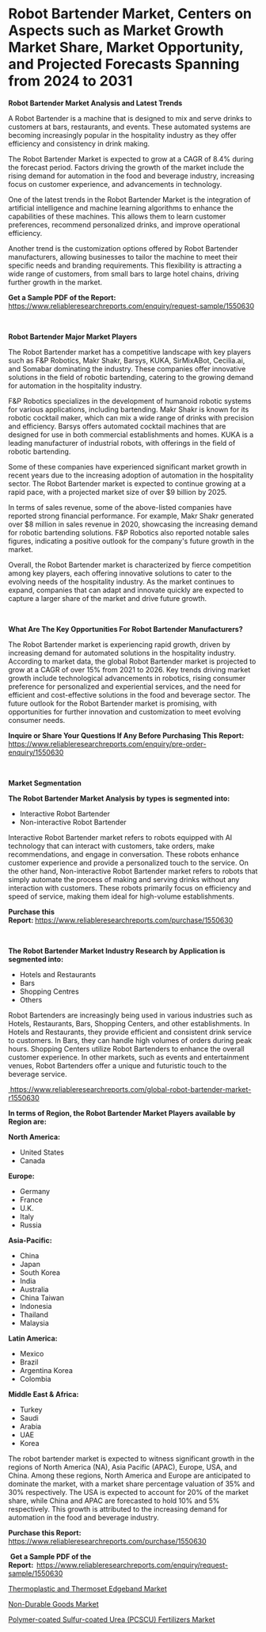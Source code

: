<p><h1>Robot Bartender Market, Centers on Aspects such as Market Growth Market Share, Market Opportunity, and Projected Forecasts Spanning from 2024 to 2031</h1></p><p><strong>Robot Bartender Market Analysis and Latest Trends</strong></p>
<p><p>A Robot Bartender is a machine that is designed to mix and serve drinks to customers at bars, restaurants, and events. These automated systems are becoming increasingly popular in the hospitality industry as they offer efficiency and consistency in drink making.</p><p>The Robot Bartender Market is expected to grow at a CAGR of 8.4% during the forecast period. Factors driving the growth of the market include the rising demand for automation in the food and beverage industry, increasing focus on customer experience, and advancements in technology.</p><p>One of the latest trends in the Robot Bartender Market is the integration of artificial intelligence and machine learning algorithms to enhance the capabilities of these machines. This allows them to learn customer preferences, recommend personalized drinks, and improve operational efficiency.</p><p>Another trend is the customization options offered by Robot Bartender manufacturers, allowing businesses to tailor the machine to meet their specific needs and branding requirements. This flexibility is attracting a wide range of customers, from small bars to large hotel chains, driving further growth in the market.</p></p>
<p><strong>Get a Sample PDF of the Report:&nbsp;</strong> <a href="https://www.reliableresearchreports.com/enquiry/request-sample/1550630">https://www.reliableresearchreports.com/enquiry/request-sample/1550630</a></p>
<p>&nbsp;</p>
<p><strong>Robot Bartender Major Market Players</strong></p>
<p><p>The Robot Bartender market has a competitive landscape with key players such as F&P Robotics, Makr Shakr, Barsys, KUKA, SirMixABot, Cecilia.ai, and Somabar dominating the industry. These companies offer innovative solutions in the field of robotic bartending, catering to the growing demand for automation in the hospitality industry.</p><p>F&P Robotics specializes in the development of humanoid robotic systems for various applications, including bartending. Makr Shakr is known for its robotic cocktail maker, which can mix a wide range of drinks with precision and efficiency. Barsys offers automated cocktail machines that are designed for use in both commercial establishments and homes. KUKA is a leading manufacturer of industrial robots, with offerings in the field of robotic bartending.</p><p>Some of these companies have experienced significant market growth in recent years due to the increasing adoption of automation in the hospitality sector. The Robot Bartender market is expected to continue growing at a rapid pace, with a projected market size of over $9 billion by 2025.</p><p>In terms of sales revenue, some of the above-listed companies have reported strong financial performance. For example, Makr Shakr generated over $8 million in sales revenue in 2020, showcasing the increasing demand for robotic bartending solutions. F&P Robotics also reported notable sales figures, indicating a positive outlook for the company's future growth in the market.</p><p>Overall, the Robot Bartender market is characterized by fierce competition among key players, each offering innovative solutions to cater to the evolving needs of the hospitality industry. As the market continues to expand, companies that can adapt and innovate quickly are expected to capture a larger share of the market and drive future growth.</p></p>
<p>&nbsp;</p>
<p><strong>What Are The Key Opportunities For Robot Bartender Manufacturers?</strong></p>
<p><p>The Robot Bartender market is experiencing rapid growth, driven by increasing demand for automated solutions in the hospitality industry. According to market data, the global Robot Bartender market is projected to grow at a CAGR of over 15% from 2021 to 2026. Key trends driving market growth include technological advancements in robotics, rising consumer preference for personalized and experiential services, and the need for efficient and cost-effective solutions in the food and beverage sector. The future outlook for the Robot Bartender market is promising, with opportunities for further innovation and customization to meet evolving consumer needs.</p></p>
<p><strong>Inquire or Share Your Questions If Any Before Purchasing This Report:</strong> <a href="https://www.reliableresearchreports.com/enquiry/pre-order-enquiry/1550630">https://www.reliableresearchreports.com/enquiry/pre-order-enquiry/1550630</a></p>
<p>&nbsp;</p>
<p><strong>Market Segmentation</strong></p>
<p><strong>The Robot Bartender Market Analysis by types is segmented into:</strong></p>
<p><ul><li>Interactive Robot Bartender</li><li>Non-interactive Robot Bartender</li></ul></p>
<p><p>Interactive Robot Bartender market refers to robots equipped with AI technology that can interact with customers, take orders, make recommendations, and engage in conversation. These robots enhance customer experience and provide a personalized touch to the service. On the other hand, Non-interactive Robot Bartender market refers to robots that simply automate the process of making and serving drinks without any interaction with customers. These robots primarily focus on efficiency and speed of service, making them ideal for high-volume establishments.</p></p>
<p><strong>Purchase this Report:&nbsp;</strong><a href="https://www.reliableresearchreports.com/purchase/1550630">https://www.reliableresearchreports.com/purchase/1550630</a></p>
<p>&nbsp;</p>
<p><strong>The Robot Bartender Market Industry Research by Application is segmented into:</strong></p>
<p><ul><li>Hotels and Restaurants</li><li>Bars</li><li>Shopping Centres</li><li>Others</li></ul></p>
<p><p>Robot Bartenders are increasingly being used in various industries such as Hotels, Restaurants, Bars, Shopping Centers, and other establishments. In Hotels and Restaurants, they provide efficient and consistent drink service to customers. In Bars, they can handle high volumes of orders during peak hours. Shopping Centers utilize Robot Bartenders to enhance the overall customer experience. In other markets, such as events and entertainment venues, Robot Bartenders offer a unique and futuristic touch to the beverage service.</p></p>
<p><a href="https://www.reliableresearchreports.com/global-robot-bartender-market-r1550630">&nbsp;https://www.reliableresearchreports.com/global-robot-bartender-market-r1550630</a></p>
<p><strong>In terms of Region, the Robot Bartender Market Players available by Region are:</strong></p>
<p>
    <p> <strong> North America: </strong>
        <ul>
            <li>United States</li>
            <li>Canada</li>
        </ul>
        </p> 
    <p> <strong> Europe: </strong>
        <ul>
            <li>Germany</li>
            <li>France</li>
            <li>U.K.</li>
            <li>Italy</li>
            <li>Russia</li>
        </ul>
        </p> 
    <p> <strong> Asia-Pacific: </strong>
        <ul>
            <li>China</li>
            <li>Japan</li>
            <li>South Korea</li>
            <li>India</li>
            <li>Australia</li>
            <li>China Taiwan</li>
            <li>Indonesia</li>
            <li>Thailand</li>
            <li>Malaysia</li>
        </ul>
        </p> 
    <p> <strong> Latin America: </strong>
        <ul>
            <li>Mexico</li>
            <li>Brazil</li>
            <li>Argentina Korea</li>
            <li>Colombia</li>
        </ul>
        </p> 
    <p> <strong> Middle East & Africa: </strong>
        <ul>
            <li>Turkey</li>
            <li>Saudi</li>
            <li>Arabia</li>
            <li>UAE</li>
            <li>Korea</li>
        </ul>
    </p>
    </p>
<p><p>The robot bartender market is expected to witness significant growth in the regions of North America (NA), Asia Pacific (APAC), Europe, USA, and China. Among these regions, North America and Europe are anticipated to dominate the market, with a market share percentage valuation of 35% and 30% respectively. The USA is expected to account for 20% of the market share, while China and APAC are forecasted to hold 10% and 5% respectively. This growth is attributed to the increasing demand for automation in the food and beverage industry.</p></p>
<p><strong>Purchase this Report: </strong><a href="https://www.reliableresearchreports.com/purchase/1550630">https://www.reliableresearchreports.com/purchase/1550630</a></p>
<p>&nbsp;<strong>Get a Sample PDF of the Report:&nbsp;&nbsp;</strong><a href="https://www.reliableresearchreports.com/enquiry/request-sample/1550630">https://www.reliableresearchreports.com/enquiry/request-sample/1550630</a></p>
<p><strong></strong></p>
<p><p><a href="https://www.linkedin.com/pulse/thermoplastic-thermoset-edgeband-market-research-report-reveals-rz30c?trackingId=oFwfVTjHqftubZXE%2BbI3VA%3D%3D">Thermoplastic and Thermoset Edgeband Market</a></p><p><a href="https://www.linkedin.com/pulse/non-durable-goods-market-size-evaluating-its-trends-growth-oh2sc?trackingId=9AHjU%2BP84%2BJAEpjKz6YXXg%3D%3D">Non-Durable Goods Market</a></p><p><a href="https://www.linkedin.com/pulse/polymer-coated-sulfur-coated-urea-pcscu-fertilizers-market-akm9e?trackingId=CfdHCi4jUe3TeSqYahiyuA%3D%3D">Polymer-coated Sulfur-coated Urea (PCSCU) Fertilizers Market</a></p></p>